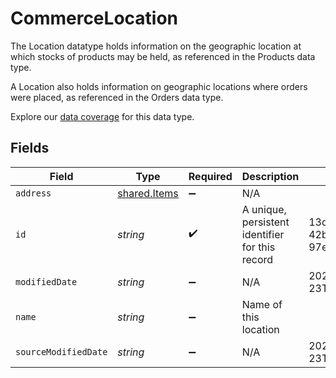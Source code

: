 # CommerceLocation

The Location datatype holds information on the geographic location at which stocks of products may be held, as referenced in the Products data type.

A Location also holds information on geographic locations where orders were placed, as referenced in the Orders data type.

Explore our [data coverage](https://knowledge.codat.io/supported-features/commerce?view=tab-by-data-type&dataType=commerce-locations) for this data type.


## Fields

| Field                                               | Type                                                | Required                                            | Description                                         | Example                                             |
| --------------------------------------------------- | --------------------------------------------------- | --------------------------------------------------- | --------------------------------------------------- | --------------------------------------------------- |
| `address`                                           | [shared.Items](../../../sdk/models/shared/items.md) | :heavy_minus_sign:                                  | N/A                                                 |                                                     |
| `id`                                                | *string*                                            | :heavy_check_mark:                                  | A unique, persistent identifier for this record     | 13d946f0-c5d5-42bc-b092-97ece17923ab                |
| `modifiedDate`                                      | *string*                                            | :heavy_minus_sign:                                  | N/A                                                 | 2022-10-23T00:00:00.000Z                            |
| `name`                                              | *string*                                            | :heavy_minus_sign:                                  | Name of this location                               |                                                     |
| `sourceModifiedDate`                                | *string*                                            | :heavy_minus_sign:                                  | N/A                                                 | 2022-10-23T00:00:00.000Z                            |